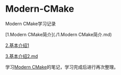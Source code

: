 
# Modern-CMake
Modern CMake学习记录

[1.Modern CMake简介](./1.Modern CMake简介.md)

[2.基本介绍1](./2.基本介绍1.md)

[3.基本介绍2.md](./3.基本介绍2.md)

学习[Modern CMake](https://cliutils.gitlab.io/modern-cmake/)的笔记，学习完成后进行再次整理。
